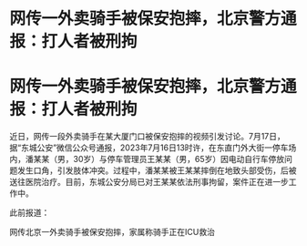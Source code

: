 # 网传一外卖骑手被保安抱摔，北京警方通报：打人者被刑拘

# 网传一外卖骑手被保安抱摔，北京警方通报：打人者被刑拘

近日，网传一段外卖骑手在某大厦门口被保安抱摔的视频引发讨论。7月17日，据“东城公安”微信公众号通报，2023年7月16日13时许，在东直门外大街一停车场内，潘某某（男，30岁）与停车管理员王某某（男，65岁）因电动自行车停放问题发生口角，引发肢体冲突。过程中，潘某某被王某某摔倒在地致头部受伤，后被送往医院治疗。目前，东城公安分局已对王某某依法刑事拘留，案件正在进一步工作中。

此前报道：

网传北京一外卖骑手被保安抱摔，家属称骑手正在ICU救治

